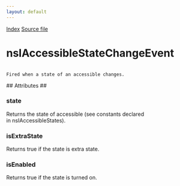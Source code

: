 ```yaml
---
layout: default
---
```

<div id='links'><a href="../index.html">Index</a>
<a href="http://dxr.mozilla.org/mozilla-central/source/accessible/interfaces/nsIAccessibleStateChangeEvent.idl">Source file</a>
</div>

# nsIAccessibleStateChangeEvent #
<code>  
Fired when a state of an accessible changes.  
  
</code>
## Attributes ##

### state ###
  
Returns the state of accessible (see constants declared  
in nsIAccessibleStates).  
  

### isExtraState ###
  
Returns true if the state is extra state.  
  

### isEnabled ###
  
Returns true if the state is turned on.  
  
